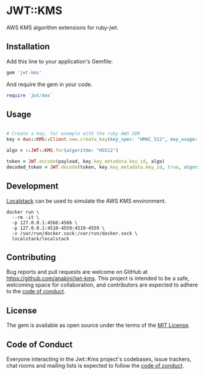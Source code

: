 # JWT::KMS

AWS KMS algorithm extensions for ruby-jwt.

## Installation

Add this line to your application's Gemfile:

```ruby
gem 'jwt-kms'
```

And require the gem in your code.

```ruby
require `jwt/kms`
```

## Usage

```ruby

# Create a key, for example with the ruby AWS SDK
key = Aws::KMS::Client.new.create_key(key_spec: "HMAC_512", key_usage: "GENERATE_VERIFY_MAC")

algo = ::JWT::KMS.for(algorithm: "HS512")

token = JWT.encode(payload, key.key_metadata.key_id, algo)
decoded_token = JWT.decode(token, key.key_metadata.key_id, true, algorithm: algo)
```


## Development

[Localstack](https://www.localstack.cloud/) can be used to simulate the AWS KMS environment.

```
docker run \
  --rm -it \
  -p 127.0.0.1:4566:4566 \
  -p 127.0.0.1:4510-4559:4510-4559 \
  -v /var/run/docker.sock:/var/run/docker.sock \
  localstack/localstack
```

## Contributing

Bug reports and pull requests are welcome on GitHub at https://github.com/anakinj/jwt-kms. This project is intended to be a safe, welcoming space for collaboration, and contributors are expected to adhere to the [code of conduct](https://github.com/anakinj/jwt-kms/blob/main/CODE_OF_CONDUCT.md).

## License

The gem is available as open source under the terms of the [MIT License](https://opensource.org/licenses/MIT).

## Code of Conduct

Everyone interacting in the Jwt::Kms project's codebases, issue trackers, chat rooms and mailing lists is expected to follow the [code of conduct](https://github.com/anakinj/jwt-kms/blob/main/CODE_OF_CONDUCT.md).
